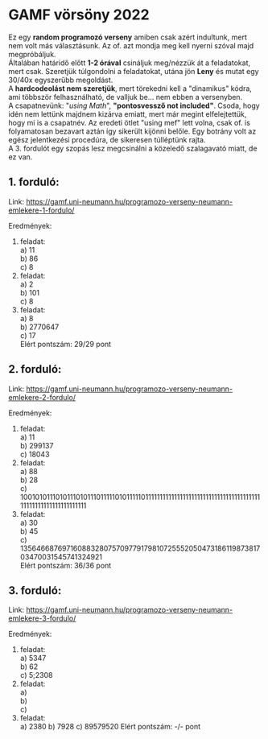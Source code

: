 # GAMF vörsöny 2022
Ez egy **random programozó verseny** amiben csak azért indultunk, mert nem volt más választásunk. Az of. azt mondja meg kell nyerni szóval majd megpróbáljuk.  
Általában határidő előtt **__1-2 órával__** csináljuk meg/nézzük át a feladatokat, mert csak.
Szeretjük túlgondolni a feladatokat, utána jön **Leny** és mutat egy 30/40x egyszerűbb megoldást.  
A __hardcodeolást nem szeretjük__, mert törekedni kell a "dinamikus" kódra, ami többször felhasználható, de valljuk be... nem ebben a versenyben.  
A csapatnevünk: "_using Math_", **"pontosvessző not included"**. Csoda, hogy idén nem lettünk majdnem kizárva emiatt, mert már megint elfelejtettük, hogy mi is a csapatnév.
Az eredeti ötlet "using mef" lett volna, csak of. is folyamatosan bezavart aztán így sikerült kijönni belőle. Egy botrány volt az egész jelentkezési procedúra, de sikeresen túlléptünk rajta.  
A 3. fordulót egy szopás lesz megcsinálni a közeledő szalagavató miatt, de ez van.
## 1. forduló:
Link: https://gamf.uni-neumann.hu/programozo-verseny-neumann-emlekere-1-fordulo/

Eredmények:
1. feladat:  
  a) 11  
  b) 86  
  c) 8  
2. feladat:  
  a) 2  
  b) 101  
  c) 8  
3. feladat:  
  a) 8  
  b) 2770647  
  c) 17  
Elért pontszám: 29/29 pont

## 2. forduló:
Link: https://gamf.uni-neumann.hu/programozo-verseny-neumann-emlekere-2-fordulo/

Eredmények:
1. feladat:  
  a) 11  
  b) 299137  
  c) 18043  
2. feladat:  
  a) 88  
  b) 28  
  c) 1001010111010111010111011111010111110111111111111111111111111111111111111111111111111111111111111111  
3. feladat:  
  a) 30  
  b) 45  
  c) 1356466876971608832807570977917981072555205047318611987381703470031545741324921  
Elért pontszám: 36/36 pont

## 3. forduló:
Link: https://gamf.uni-neumann.hu/programozo-verseny-neumann-emlekere-3-fordulo/  

Eredmények:
1. feladat:  
  a) 5347  
  b) 62  
  c) 5;2308  
2. feladat:  
  a)  
  b)  
  c)  
3. feladat:  
  a) 2380
  b) 7928
  c) 89579520
Elért pontszám: -/- pont
